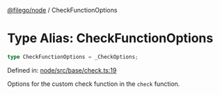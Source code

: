[@filego/node](../README.md) / CheckFunctionOptions

# Type Alias: CheckFunctionOptions

```ts
type CheckFunctionOptions = _CheckOptions;
```

Defined in: [node/src/base/check.ts:19](https://github.com/alpheusday/filego.js/blob/0b6198ac40a1ab78f90e02a6ab2598047e19ad06/packages/node/src/base/check.ts#L19)

Options for the custom check function in the `check` function.
